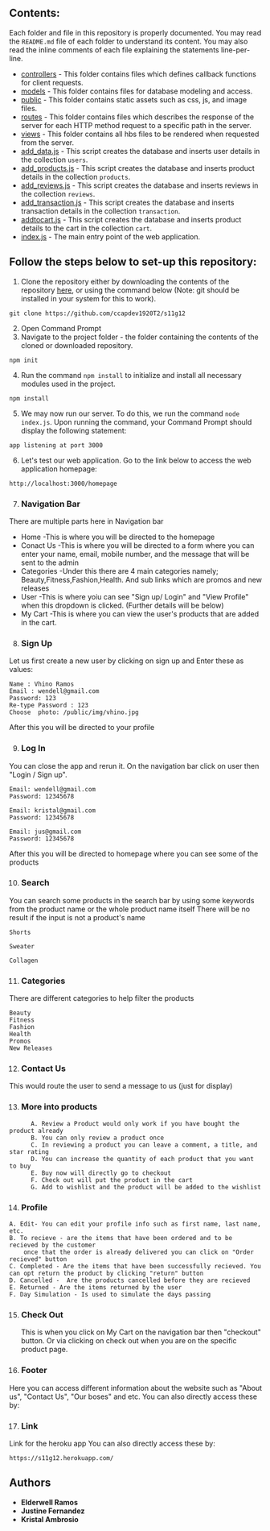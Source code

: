 ## Contents:

Each folder and file in this repository is properly documented. You may read the `README.md` file of each folder to understand its content. You may also read the inline comments of each file explaining the statements line-per-line.

- [controllers](https://github.com/ccapdev1920T2/s11g12/tree/master/controllers) - This folder contains files which defines callback functions for client requests.
- [models](https://github.com/ccapdev1920T2/s11g12/tree/master/models) - This folder contains files for database modeling and access.
- [public](https://github.com/ccapdev1920T2/s11g12/tree/master/public) - This folder contains static assets such as css, js, and image files.
- [routes](https://github.com/ccapdev1920T2/s11g12/tree/master/routes) - This folder contains files which describes the response of the server for each HTTP method request to a specific path in the server.
- [views](https://github.com/ccapdev1920T2/s11g12/tree/master/views) - This folder contains all hbs files to be rendered when requested from the server.
- [add_data.js](https://github.com/ccapdev1920T2/s11g12/blob/master/add_data.js) - This script creates the database and inserts user details in the collection `users`.
- [add_products.js](https://github.com/ccapdev1920T2/s11g12/blob/master/add_products.js) - This script creates the database and inserts product details in the collection `products`.
- [add_reviews.js](https://github.com/ccapdev1920T2/s11g12/blob/master/add_reviews.js) - This script creates the database and inserts reviews in the collection `reviews`.
- [add_transaction.js](https://github.com/ccapdev1920T2/s11g12/blob/master/add_transaction.js) - This script creates the database and inserts transaction details in the collection `transaction`.
- [addtocart.js](https://github.com/ccapdev1920T2/s11g12/blob/master/addtocart.js) - This script creates the database and inserts product details to the cart in the collection `cart`.
- [index.js](https://github.com/ccapdev1920T2/s11g12/blob/master/index.js) - The main entry point of the web application.

## Follow the steps below to set-up  this repository:
1. Clone the repository either by downloading the contents of the repository [here](https://github.com/ccapdev1920T2/s11g12/archive/master.zip), or using the command below (Note: git should be installed in your system for this to work).
```
git clone https://github.com/ccapdev1920T2/s11g12
```
2. Open Command Prompt
3. Navigate to the project folder - the folder containing the contents of the cloned or downloaded repository.
```
npm init
```
4. Run the command `npm install` to initialize and install all necessary modules used in the project.
```
npm install
```

5. We may now run our server. To do this, we run the command `node index.js`. Upon running the command, your Command Prompt should display the following statement:
```
app listening at port 3000
```

6. Let's test our web application. Go to the link below to access the web application homepage:
```
http://localhost:3000/homepage
```

7. ### Navigation Bar
There are multiple parts here in Navigation bar
- Home
  -This is where you will be directed to the homepage
- Conact Us
  -This is where you will be directed to a form where you can enter your
  name, email, mobile number, and the message that will be sent to the admin
- Categories
  -Under this there are 4 main categories namely; Beauty,Fitness,Fashion,Health. And sub links
  which are promos and new releases
- User
  -This is where yoiu can see "Sign up/ Login" and "View Profile" when this dropdown is clicked. (Further details will be           below)
- My Cart
  -This is where you can view the user's products that are added in the cart.

8. ### Sign Up
Let us first create a new user by clicking on sign up and Enter these as values:
```
Name : Vhino Ramos
Email : wendell@gmail.com
Password: 123
Re-type Password : 123
Choose  photo: /public/img/vhino.jpg
```
After this you will be directed to your profile

9. ### Log In
You can close the app and rerun it. On the navigation bar click on user then "Login / Sign up".
```
Email: wendell@gmail.com
Password: 12345678

Email: kristal@gmail.com
Password: 12345678

Email: jus@gmail.com
Password: 12345678
```
After this you will be directed to homepage where you can see some of the products

10. ### Search
You can search some products in the search bar by using some keywords from the product name or the whole product name itself
There will be no result if the input is not a product's name
```
Shorts

Sweater

Collagen
```

11. ### Categories
There are different categories to help filter the products
```
Beauty
Fitness
Fashion
Health
Promos
New Releases
```

12. ### Contact Us
This would route the user to send a message to us (just for display)

13. ### More into products
```
      A. Review a Product would only work if you have bought the product already
      B. You can only review a product once
      C. In reviewing a product you can leave a comment, a title, and star rating
      D. You can increase the quantity of each product that you want to buy
      E. Buy now will directly go to checkout
      F. Check out will put the product in the cart
      G. Add to wishlist and the product will be added to the wishlist
 ```     
14. ### Profile
  ```
  A. Edit- You can edit your profile info such as first name, last name, etc.
  B. To recieve - are the items that have been ordered and to be recieved by the customer
      once that the order is already delivered you can click on "Order recieved" button
  C. Completed - Are the items that have been successfully recieved. You can opt return the product by clicking "return" button
  D. Cancelled -  Are the products cancelled before they are recieved
  E. Returned - Are the items returned by the user
  F. Day Simulation - Is used to simulate the days passing
  
  ```

15. ### Check Out 
    This is when you click on My Cart on the navigation bar then "checkout" button. Or via
    clicking on check out when you are on the specific product page.

16. ### Footer
Here you can access different information about the website such as "About us", "Contact Us", "Our boses" and etc.
You can also directly access these by:

17. ### Link
Link for the heroku app
You can also directly access these by:
```
https://s11g12.herokuapp.com/
```


## Authors

* **Elderwell Ramos** 
* **Justine Fernandez** 
* **Kristal Ambrosio** 


